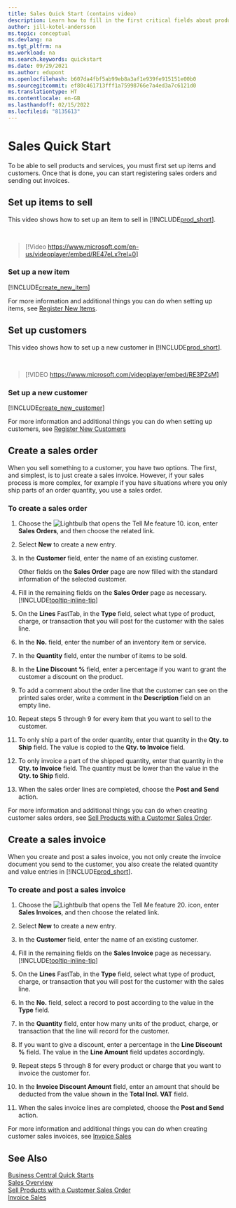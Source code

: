 ```yaml
---
title: Sales Quick Start (contains video)
description: Learn how to fill in the first critical fields about products and customers in Business Central so that you can start your sales processes.
author: jill-kotel-andersson
ms.topic: conceptual
ms.devlang: na
ms.tgt_pltfrm: na
ms.workload: na
ms.search.keywords: quickstart
ms.date: 09/29/2021
ms.author: edupont
ms.openlocfilehash: b607da4fbf5ab99eb8a3af1e939fe915151e00b0
ms.sourcegitcommit: ef80c461713fff1a75998766e7a4ed3a7c6121d0
ms.translationtype: HT
ms.contentlocale: en-GB
ms.lasthandoff: 02/15/2022
ms.locfileid: "8135613"
---
```

# <a name="sales-quick-start"></a>Sales Quick Start

To be able to sell products and services, you must first set up items and customers. Once that is done, you can start registering sales orders and sending out invoices.

## <a name="set-up-items-to-sell"></a>Set up items to sell

This video shows how to set up an item to sell in [!INCLUDE[prod_short](includes/prod_short.md)].

<br>

> [!Video https://www.microsoft.com/en-us/videoplayer/embed/RE47eLx?rel=0]

### <a name="set-up-a-new-item"></a>Set up a new item

[!INCLUDE[create_new_item](includes/create_new_item.md)]

For more information and additional things you can do when setting up items, see [Register New Items](inventory-how-register-new-items.md).  

## <a name="set-up-customers"></a>Set up customers

This video shows how to set up a new customer in [!INCLUDE[prod_short](includes/prod_short.md)].  

<br>

> [!VIDEO https://www.microsoft.com/videoplayer/embed/RE3PZsM]

### <a name="set-up-a-new-customer"></a>Set up a new customer

[!INCLUDE[create_new_customer](includes/create_new_customer.md)]

For more information and additional things you can do when setting up customers, see [Register New Customers](sales-how-register-new-customers.md)

## <a name="create-a-sales-order"></a>Create a sales order  

When you sell something to a customer, you have two options. The first, and simplest, is to just create a sales invoice. However, if your sales process is more complex, for example if you have situations where you only ship parts of an order quantity, you use a sales order.

### <a name="to-create-a-sales-order"></a>To create a sales order  

1. Choose the ![Lightbulb that opens the Tell Me feature 10.](media/ui-search/search_small.png "Tell me what you want to do") icon, enter **Sales Orders**, and then choose the related link.
2. Select **New** to create a new entry.
3. In the **Customer** field, enter the name of an existing customer.

    Other fields on the **Sales Order** page are now filled with the standard information of the selected customer.  

4. Fill in the remaining fields on the **Sales Order** page as necessary. [!INCLUDE[tooltip-inline-tip](includes/tooltip-inline-tip_md.md)]

5. On the **Lines** FastTab, in the **Type** field, select what type of product, charge, or transaction that you will post for the customer with the sales line.

6. In the **No.** field, enter the number of an inventory item or service.

7. In the **Quantity** field, enter the number of items to be sold.

8. In the **Line Discount %** field, enter a percentage if you want to grant the customer a discount on the product.

9. To add a comment about the order line that the customer can see on the printed sales order, write a comment in the **Description** field on an empty line.

10. Repeat steps 5 through 9 for every item that you want to sell to the customer.

11. To only ship a part of the order quantity, enter that quantity in the **Qty. to Ship** field. The value is copied to the **Qty. to Invoice** field.

12. To only invoice a part of the shipped quantity, enter that quantity in the **Qty. to Invoice** field. The quantity must be lower than the value in the **Qty. to Ship** field.

13. When the sales order lines are completed, choose the **Post and Send** action.

For more information and additional things you can do when creating customer sales orders, see [Sell Products with a Customer Sales Order](sales-how-sell-products.md).  

## <a name="create-a-sales-invoice"></a>Create a sales invoice

When you create and post a sales invoice, you not only create the invoice document you send to the customer, you also create the related quantity and value entries in [!INCLUDE[prod_short](includes/prod_short.md)].

### <a name="to-create-and-post-a-sales-invoice"></a>To create and post a sales invoice  

1. Choose the ![Lightbulb that opens the Tell Me feature 20.](media/ui-search/search_small.png "Tell me what you want to do") icon, enter **Sales Invoices**, and then choose the related link.  

2. Select **New** to create a new entry.

3. In the **Customer** field, enter the name of an existing customer.

4. Fill in the remaining fields on the **Sales Invoice** page as necessary. [!INCLUDE[tooltip-inline-tip](includes/tooltip-inline-tip_md.md)]

5. On the **Lines** FastTab, in the **Type** field, select what type of product, charge, or transaction that you will post for the customer with the sales line.

6. In the **No.** field, select a record to post according to the value in the **Type** field.

7. In the **Quantity** field, enter how many units of the product, charge, or transaction that the line will record for the customer.  

8. If you want to give a discount, enter a percentage in the **Line Discount %** field. The value in the **Line Amount** field updates accordingly.  

9. Repeat steps 5 through 8 for every product or charge that you want to invoice the customer for.  

10. In the **Invoice Discount Amount** field, enter an amount that should be deducted from the value shown in the **Total Incl. VAT** field.

11. When the sales invoice lines are completed, choose the **Post and Send** action.  

For more information and additional things you can do when creating customer sales invoices, see [Invoice Sales](sales-how-invoice-sales.md)

## <a name="see-also"></a>See Also

[Business Central Quick Starts](quick-start-business-central.md)  
[Sales Overview](sales-manage-sales.md)  
[Sell Products with a Customer Sales Order](sales-how-sell-products.md)  
[Invoice Sales](sales-how-invoice-sales.md)  
